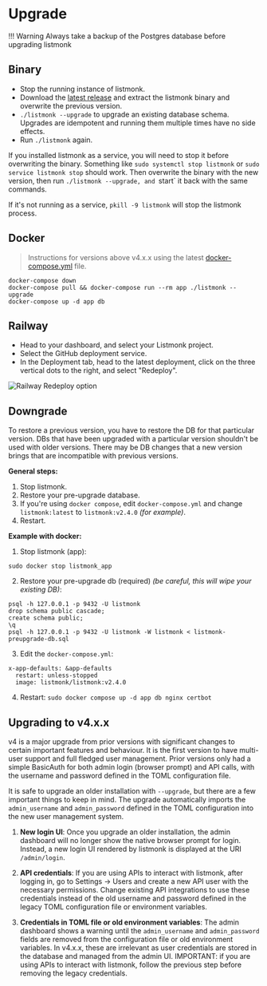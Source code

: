 # Upgrade

!!! Warning
    Always take a backup of the Postgres database before upgrading listmonk

## Binary
- Stop the running instance of listmonk.
- Download the [latest release](https://github.com/knadh/listmonk/releases) and extract the listmonk binary and overwrite the previous version.
- `./listmonk --upgrade` to upgrade an existing database schema. Upgrades are idempotent and running them multiple times have no side effects.
- Run `./listmonk` again.

If you installed listmonk as a service, you will need to stop it before overwriting the binary. Something like `sudo systemctl stop listmonk` or `sudo service listmonk stop` should work. Then overwrite the binary with the new version, then run `./listmonk --upgrade, and `start` it back with the same commands.

If it's not running as a service, `pkill -9 listmonk` will stop the listmonk process.

## Docker
> Instructions for versions above v4.x.x using the latest [docker-compose.yml](https://github.com/knadh/listmonk/blob/master/docker-compose.yml) file.

```
docker-compose down
docker-compose pull && docker-compose run --rm app ./listmonk --upgrade
docker-compose up -d app db
```

## Railway
- Head to your dashboard, and select your Listmonk project.
- Select the GitHub deployment service.
- In the Deployment tab, head to the latest deployment, click on the three vertical dots to the right, and select "Redeploy".

![Railway Redeploy option](https://user-images.githubusercontent.com/55474996/226517149-6dc512d5-f862-46f7-a57d-5e55b781ff53.png)

## Downgrade

To restore a previous version, you have to restore the DB for that particular version. DBs that have been upgraded with a particular version shouldn't be used with older versions. There may be DB changes that a new version brings that are incompatible with previous versions.

**General steps:**

1. Stop listmonk.
2. Restore your pre-upgrade database.
3. If you're using `docker compose`, edit `docker-compose.yml` and change `listmonk:latest` to `listmonk:v2.4.0` _(for example)_.
4. Restart.

**Example with docker:**

1. Stop listmonk (app):
```
sudo docker stop listmonk_app
```
2. Restore your pre-upgrade db (required) _(be careful, this will wipe your existing DB)_:
```
psql -h 127.0.0.1 -p 9432 -U listmonk
drop schema public cascade;
create schema public;
\q
psql -h 127.0.0.1 -p 9432 -U listmonk -W listmonk < listmonk-preupgrade-db.sql
```
3. Edit the `docker-compose.yml`:
```
x-app-defaults: &app-defaults
  restart: unless-stopped
  image: listmonk/listmonk:v2.4.0
```
4. Restart:
`sudo docker compose up -d app db nginx certbot`


## Upgrading to v4.x.x
v4 is a major upgrade from prior versions with significant changes to certain important features and behaviour. It is the first version to have multi-user support and full fledged user management. Prior versions only had a simple BasicAuth for both admin login (browser prompt) and API calls, with the username and password defined in the TOML configuration file.

It is safe to upgrade an older installation with `--upgrade`, but there are a few important things to keep in mind. The upgrade automatically imports the `admin_username` and `admin_password` defined in the TOML configuration into the new user management system.

1. **New login UI**: Once you upgrade an older installation, the admin dashboard will no longer show the native browser prompt for login. Instead, a new login UI rendered by listmonk is displayed at the URI `/admin/login`.

1. **API credentials**: If you are using APIs to interact with listmonk, after logging in, go to Settings -> Users and create a new API user with the necessary permissions. Change existing API integrations to use these credentials instead of the old username and password defined in the legacy TOML configuration file or environment variables.

1. **Credentials in TOML file or old environment variables**: The admin dashboard shows a warning until the `admin_username` and `admin_password` fields are removed from the configuration file or old environment variables. In v4.x.x, these are irrelevant as user credentials are stored in the database and managed from the admin UI. IMPORTANT: if you are using APIs to interact with listmonk, follow the previous step before removing the legacy credentials.
